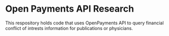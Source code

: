 # Open Payments API Research
This respository holds code that uses OpenPayments API to query financial conflict of intrests information for publications or physicians. 
